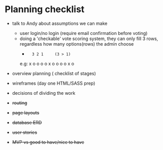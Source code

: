 
# Planning checklist

* talk to Andy about assumptions we can make
  * user login/no login (require email confirmation before voting)
  * doing a 'checkable' vote scoring system, they can only fill 3 rows, regardless how many options(rows) the admin choose
    -       3 2 1     (3 > 1)   
    e.g:    x o o
            o o x
            o o o
            o x o




* overview planning ( checklist of stages)
* wireframes (day one HTML/SASS prep)
* decisions of dividing the work

* ~~routing~~
* ~~page layouts~~
* ~~database ERD~~
* ~~user stories~~
* ~~MVP vs good to have/nice to have~~

